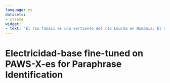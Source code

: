 ```yaml
---
language: es
datasets:
- xtreme
widget:
- text: "El río Tabaci es una vertiente del río Leurda en Rumania. El río Leurda es un afluente del río Tabaci en Rumania."
---
```


# Electricidad-base fine-tuned on PAWS-X-es for Paraphrase Identification
